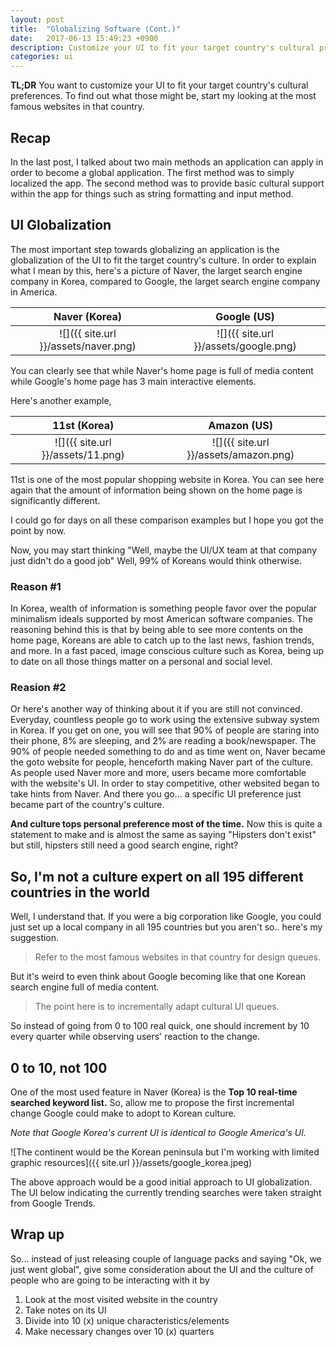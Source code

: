 ```yaml
---
layout: post
title:  "Globalizing Software (Cont.)"
date:   2017-06-13 15:49:23 +0900
description: Customize your UI to fit your target country's cultural preferences. 
categories: ui
---
```


**TL;DR** You want to customize your UI to fit your target country's cultural preferences. To find out what those might be, start my looking at the most famous websites in that country.

## Recap
In the last post, I talked about two main methods an application can apply in order to become a global application. The first method was to simply localized the app. The second method was to provide basic cultural support within the app for things such as string formatting and input method.

## UI Globalization
The most important step towards globalizing an application is the globalization of the UI to fit the target country's culture. In order to explain what I mean by this, here's a picture of Naver, the larget search engine company in Korea, compared to Google, the larget search engine company in America.

Naver (Korea)                        |  Google (US)
:-----------------------------------:|:--------------------------------------:
![]({{ site.url }}/assets/naver.png) | ![]({{ site.url }}/assets/google.png)

You can clearly see that while Naver's home page is full of media content while Google's home page has 3 main interactive elements. 

Here's another example,

11st (Korea)            |  Amazon (US)
:-----------------------------------:|:--------------------------------------:
![]({{ site.url }}/assets/11.png)    | ![]({{ site.url }}/assets/amazon.png)

11st is one of the most popular shopping website in Korea. You can see here again that the amount of information being shown on the home page is significantly different. 

I could go for days on all these comparison examples but I hope you got the point by now.

Now, you may start thinking "Well, maybe the UI/UX team at that company just didn't do a good job" Well, 99% of Koreans would think otherwise.

### Reason #1
In Korea, wealth of information is something people favor over the popular minimalism ideals supported by most American software companies. The reasoning behind this is that by being able to see more contents on the home page, Koreans are able to catch up to the last news, fashion trends, and more. In a fast paced, image conscious culture such as Korea, being up to date on all those things matter on a personal and social level. 

### Reasion #2
Or here's another way of thinking about it if you are still not convinced.
Everyday, countless people go to work using the extensive subway system in Korea. If you get on one, you will see that 90% of people are staring into their phone, 8% are sleeping, and 2% are reading a book/newspaper. The 90% of people needed something to do and as time went on, Naver became the goto website for people, henceforth making Naver part of the culture. As people used Naver more and more, users became more comfortable with the website's UI. In order to stay competitive, other websited began to take hints from Naver. And there you go... a specific UI preference just became part of the country's culture.

**And culture tops personal preference most of the time.** Now this is quite a statement to make and is almost the same as saying "Hipsters don't exist" but still, hipsters still need a good search engine, right?


## So, I'm not a culture expert on all 195 different countries in the world

Well, I understand that. If you were a big corporation like Google, you could just set up a local company in all 195 countries but you aren't so.. here's my suggestion. 

> Refer to the most famous websites in that country for design queues.

But it's weird to even think about Google becoming like that one Korean search engine full of media content.

> The point here is to incrementally adapt cultural UI queues.

So instead of going from 0 to 100 real quick, one should increment by 10 every quarter while observing users' reaction to the change.

## 0 to 10, not 100
One of the most used feature in Naver (Korea) is the **Top 10 real-time searched keyword list.** So, allow me to propose the first incremental change Google could make to adopt to Korean culture. 

*Note that Google Korea's current UI is identical to Google America's UI.*

![The continent would be the Korean peninsula but I'm working with limited graphic resources]({{ site.url }}/assets/google_korea.jpeg)

The above approach would be a good initial approach to UI globalization. The UI below indicating the currently trending searches were taken straight from Google Trends.

## Wrap up
So... instead of just releasing couple of language packs and saying "Ok, we just went global", give some consideration about the UI and the culture of people who are going to be interacting with it by

1. Look at the most visited website in the country
2. Take notes on its UI
3. Divide into 10 (x) unique characteristics/elements
4. Make necessary changes over 10 (x) quarters
